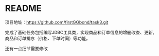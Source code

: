 # README
项目地址：https://github.com/firstGGbond/task3.git

完成了基础任务包括编写JDBC工具类，实现商品和订单信息的增删改查、更新，商品和订单排序（价格、下单时间）等功能。

还有一点细节需要修改
